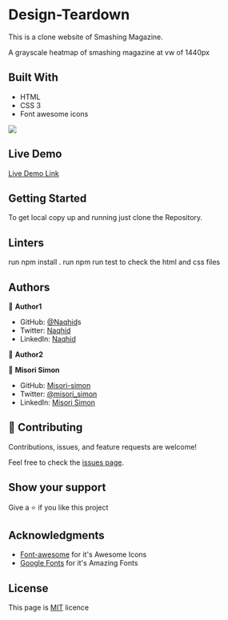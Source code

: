# Design-Teardown

This is a clone website of Smashing Magazine. 

A grayscale heatmap of smashing magazine at vw of 1440px

## Built With

- HTML
- CSS 3
- Font awesome icons

 <img src="./assets/images/Screenshot (4).jpg">


## Live Demo

[Live Demo Link](https://naqhid.github.io/Naqhid-Misori-Design-teardown/)

## Getting Started

To get local copy up and running just clone the Repository.

## Linters

run npm install .
run npm run test to check the html and css files

## Authors

:bust_in_silhouette: **Author1**

- GitHub: [@Naqhid](https://github.com/Naqhid)s
- Twitter: [Naqhid](https://twitter.com/naqhid)
- LinkedIn: [Naqhid](https://www.linkedin.com/in/mohammed-naqhid-ab3080189/)

:bust_in_silhouette: **Author2**

👤 **Misori Simon**

  - GitHub: [Misori-simon](https://github.com/Misori-simon/)
  - Twitter: [@misori_simon](https://twitter.com/misori_simon)
  - LinkedIn: [Misori Simon](https://cm.linkedin.com/in/misori-simon-05906219b)

## :handshake: Contributing

Contributions, issues, and feature requests are welcome!

Feel free to check the [issues page](https://github.com/Naqhid/Naqhid-Misori-Design-teardown/issues).

## Show your support

Give a :star: if you like this project

## Acknowledgments

- [Font-awesome](https://iconify.com/) for it's Awesome Icons
- [Google Fonts](https://fonts.google.com/) for it's Amazing Fonts

## License

This page is [MIT](./LICENSE) licence
